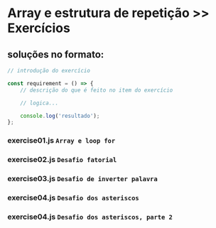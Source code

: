# Array e estrutura de repetição >> Exercícios
## soluções no formato:

```javascript
// introdução do exercício

const requirement = () => {
    // descrição do que é feito no item do exercício

    // logica...

    console.log('resultado');
};
```

### exercise01.js `Array e loop for`
### exercise02.js `Desafio fatorial`
### exercise03.js `Desafio de inverter palavra`
### exercise04.js `Desafio dos asteriscos`
### exercise04.js `Desafio dos asteriscos, parte 2`

